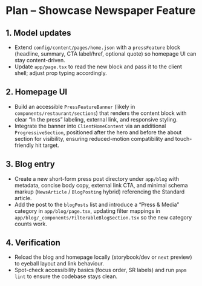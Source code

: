 # Plan – Showcase Newspaper Feature

## 1. Model updates
- Extend `config/content/pages/home.json` with a `pressFeature` block (headline, summary, CTA label/href, optional quote) so homepage UI can stay content-driven.
- Update `app/page.tsx` to read the new block and pass it to the client shell; adjust prop typing accordingly.

## 2. Homepage UI
- Build an accessible `PressFeatureBanner` (likely in `components/restaurant/sections`) that renders the content block with clear “In the press” labeling, external link, and responsive styling.
- Integrate the banner into `ClientHomeContent` via an additional `ProgressiveSection`, positioned after the hero and before the about section for visibility, ensuring reduced-motion compatibility and touch-friendly hit target.

## 3. Blog entry
- Create a new short-form press post directory under `app/blog` with metadata, concise body copy, external link CTA, and minimal schema markup (`NewsArticle` / `BlogPosting` hybrid) referencing the Standard article.
- Add the post to the `blogPosts` list and introduce a “Press & Media” category in `app/blog/page.tsx`, updating filter mappings in `app/blog/_components/FilterableBlogSection.tsx` so the new category counts work.

## 4. Verification
- Reload the blog and homepage locally (storybook/dev or `next` preview) to eyeball layout and link behaviour.
- Spot-check accessibility basics (focus order, SR labels) and run `pnpm lint` to ensure the codebase stays clean.
